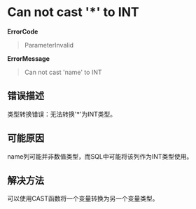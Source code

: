 # Can not cast '*' to INT
**ErrorCode**
> ParameterInvalid

**ErrorMessage**
> Can not cast 'name' to INT

## 错误描述
类型转换错误：无法转换'*'为INT类型。

## 可能原因
name列可能并非数值类型，而SQL中可能将该列作为INT类型使用。

## 解决方法
可以使用CAST函数将一个变量转换为另一个变量类型。
